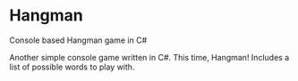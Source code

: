 # Hangman
Console based Hangman game in C#

Another simple console game written in C#. This time, Hangman! Includes a list of possible words to play with.
